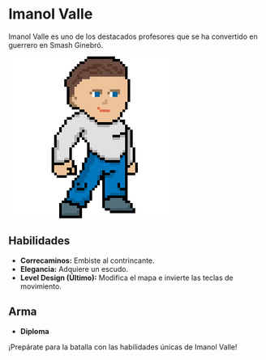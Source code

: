 # Imanol Valle

Imanol Valle es uno de los destacados profesores que se ha convertido en guerrero en Smash Ginebró.

![Imanol Valle](./Projecte-GameDesign/x400/Personatges/imanol-400.png)

## Habilidades

- **Correcaminos:** Embiste al contrincante.
- **Elegancia:** Adquiere un escudo.
- **Level Design (Último):** Modifica el mapa e invierte las teclas de movimiento.

## Arma

- **Diploma**

¡Prepárate para la batalla con las habilidades únicas de Imanol Valle!
